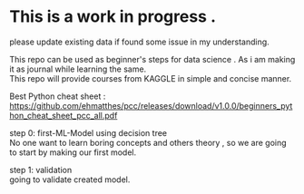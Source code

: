 # This is a work in progress .
please update existing data if found some issue in my understanding.

This repo can be used as beginner's steps for data science . As i am making it as journal while learning the same. <br />
This repo will provide courses from KAGGLE in simple and concise manner.

Best Python cheat sheet : https://github.com/ehmatthes/pcc/releases/download/v1.0.0/beginners_python_cheat_sheet_pcc_all.pdf

step 0: first-ML-Model using decision tree <br />
No one want to learn boring concepts and others theory , so we are going to start by making our first model.

step 1: validation <br />
going to validate created model.
 
